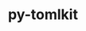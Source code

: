 ---
title: "py-tomlkit"
layout: cache
categories: [package, develop-2023-10-08]
meta: {"versions": ["0.12.1"], "compilers": ["gcc@=11.1.0", "gcc@=11.4.0", "gcc@=9.4.0", "oneapi@=2023.2.1"], "oss": ["ubuntu20.04"], "platforms": ["linux"], "targets": ["aarch64", "ppc64le", "x86_64_v3"], "stacks": ["data-vis-sdk", "e4s", "e4s-arm", "e4s-oneapi", "e4s-power", "root"], "num_specs": 7, "num_specs_by_stack": {"root": 7, "e4s-arm": 1, "e4s-power": 1, "data-vis-sdk": 2, "e4s": 2, "e4s-oneapi": 1}}
spec_details: [{"hash": "2pl3h5gobsr7t6pw5q7akqiv5dimlvbn", "compiler": "gcc@=11.4.0", "versions": ["0.12.1"], "os": "ubuntu20.04", "platform": "linux", "target": "aarch64", "variants": ["build_system=python_pip"], "stacks": ["root", "e4s-arm"], "size": "-", "tarball": "https://binaries.spack.io/releases/develop-2023-10-08/build_cache/linux-ubuntu20.04-aarch64/gcc-11.4.0/py-tomlkit-0.12.1/linux-ubuntu20.04-aarch64-gcc-11.4.0-py-tomlkit-0.12.1-2pl3h5gobsr7t6pw5q7akqiv5dimlvbn.spack"}, {"hash": "mnnlhmdjygv2zj5mhe6stehrkexq7mzt", "compiler": "gcc@=9.4.0", "versions": ["0.12.1"], "os": "ubuntu20.04", "platform": "linux", "target": "ppc64le", "variants": ["build_system=python_pip"], "stacks": ["e4s-power", "root"], "size": "-", "tarball": "https://binaries.spack.io/releases/develop-2023-10-08/build_cache/linux-ubuntu20.04-ppc64le/gcc-9.4.0/py-tomlkit-0.12.1/linux-ubuntu20.04-ppc64le-gcc-9.4.0-py-tomlkit-0.12.1-mnnlhmdjygv2zj5mhe6stehrkexq7mzt.spack"}, {"hash": "s33e2okbvpdvvy3vku3vveicnmwjppk7", "compiler": "gcc@=11.1.0", "versions": ["0.12.1"], "os": "ubuntu20.04", "platform": "linux", "target": "x86_64_v3", "variants": ["build_system=python_pip"], "stacks": ["data-vis-sdk", "root"], "size": "-", "tarball": "https://binaries.spack.io/releases/develop-2023-10-08/build_cache/linux-ubuntu20.04-x86_64_v3/gcc-11.1.0/py-tomlkit-0.12.1/linux-ubuntu20.04-x86_64_v3-gcc-11.1.0-py-tomlkit-0.12.1-s33e2okbvpdvvy3vku3vveicnmwjppk7.spack"}, {"hash": "qqq3osagbzwuqwxhwss2ff7eiur63ayt", "compiler": "gcc@=11.1.0", "versions": ["0.12.1"], "os": "ubuntu20.04", "platform": "linux", "target": "x86_64_v3", "variants": ["build_system=python_pip"], "stacks": ["data-vis-sdk", "root"], "size": "-", "tarball": "https://binaries.spack.io/releases/develop-2023-10-08/build_cache/linux-ubuntu20.04-x86_64_v3/gcc-11.1.0/py-tomlkit-0.12.1/linux-ubuntu20.04-x86_64_v3-gcc-11.1.0-py-tomlkit-0.12.1-qqq3osagbzwuqwxhwss2ff7eiur63ayt.spack"}, {"hash": "mcvb25rw2bfh4jtguhsj63ysy3omorgf", "compiler": "gcc@=11.4.0", "versions": ["0.12.1"], "os": "ubuntu20.04", "platform": "linux", "target": "x86_64_v3", "variants": ["build_system=python_pip"], "stacks": ["e4s", "root"], "size": "-", "tarball": "https://binaries.spack.io/releases/develop-2023-10-08/build_cache/linux-ubuntu20.04-x86_64_v3/gcc-11.4.0/py-tomlkit-0.12.1/linux-ubuntu20.04-x86_64_v3-gcc-11.4.0-py-tomlkit-0.12.1-mcvb25rw2bfh4jtguhsj63ysy3omorgf.spack"}, {"hash": "bmtd4r3wwisl4dnid3q5jrurbhhzgsdn", "compiler": "gcc@=11.4.0", "versions": ["0.12.1"], "os": "ubuntu20.04", "platform": "linux", "target": "x86_64_v3", "variants": ["build_system=python_pip"], "stacks": ["e4s", "root"], "size": "-", "tarball": "https://binaries.spack.io/releases/develop-2023-10-08/build_cache/linux-ubuntu20.04-x86_64_v3/gcc-11.4.0/py-tomlkit-0.12.1/linux-ubuntu20.04-x86_64_v3-gcc-11.4.0-py-tomlkit-0.12.1-bmtd4r3wwisl4dnid3q5jrurbhhzgsdn.spack"}, {"hash": "2it2bgfg326dhfu6fxjyixt5adh2nhqb", "compiler": "oneapi@=2023.2.1", "versions": ["0.12.1"], "os": "ubuntu20.04", "platform": "linux", "target": "x86_64_v3", "variants": ["build_system=python_pip"], "stacks": ["root", "e4s-oneapi"], "size": "-", "tarball": "https://binaries.spack.io/releases/develop-2023-10-08/build_cache/linux-ubuntu20.04-x86_64_v3/oneapi-2023.2.1/py-tomlkit-0.12.1/linux-ubuntu20.04-x86_64_v3-oneapi-2023.2.1-py-tomlkit-0.12.1-2it2bgfg326dhfu6fxjyixt5adh2nhqb.spack"}]
---